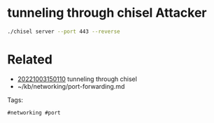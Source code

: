 # tunneling through chisel Attacker
```bash
./chisel server --port 443 --reverse
```

# Related

- [20221003150110](/zet/20221003150110/README.md) tunneling through chisel
- ~/kb/networking/port-forwarding.md

Tags:

    #networking #port 
